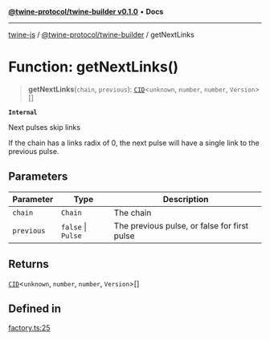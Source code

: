 [**@twine-protocol/twine-builder v0.1.0**](../index.md) • **Docs**

***

[twine-js](../../../index.md) / [@twine-protocol/twine-builder](../index.md) / getNextLinks

# Function: getNextLinks()

> **getNextLinks**(`chain`, `previous`): [`CID`](../../twine-core/classes/CID.md)\<`unknown`, `number`, `number`, `Version`\>[]

**`Internal`**

Next pulses skip links

If the chain has a links radix of 0, the next pulse will have a single link to the previous pulse.

## Parameters

| Parameter | Type | Description |
| ------ | ------ | ------ |
| `chain` | `Chain` | The chain |
| `previous` | `false` \| `Pulse` | The previous pulse, or false for first pulse |

## Returns

[`CID`](../../twine-core/classes/CID.md)\<`unknown`, `number`, `number`, `Version`\>[]

## Defined in

[factory.ts:25](https://github.com/twine-protocol/twine-js/blob/3800995f9c83f4f5711bcf3062ea754a1e4448ce/packages/twine-builder/src/factory.ts#L25)
